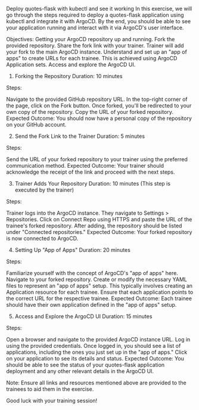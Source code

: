 Deploy quotes-flask with kubectl and see it working
In this exercise, we will go through the steps required to deploy a quotes-flask application using kubectl and integrate it with ArgoCD. By the end, you should be able to see your application running and interact with it via ArgoCD's user interface.

Objectives:
Getting your ArgoCD repository up and running.
Fork the provided repository.
Share the fork link with your trainer.
Trainer will add your fork to the main ArgoCD instance.
Understand and set up an "app of apps" to create URLs for each trainee. This is achieved using ArgoCD Application sets.
Access and explore the ArgoCD UI.
1. Forking the Repository
Duration: 10 minutes

Steps:

Navigate to the provided GitHub repository URL.
In the top-right corner of the page, click on the Fork button.
Once forked, you'll be redirected to your own copy of the repository.
Copy the URL of your forked repository.
Expected Outcome:
You should now have a personal copy of the repository on your GitHub account.

2. Send the Fork Link to the Trainer
Duration: 5 minutes

Steps:

Send the URL of your forked repository to your trainer using the preferred communication method.
Expected Outcome:
Your trainer should acknowledge the receipt of the link and proceed with the next steps.

3. Trainer Adds Your Repository
Duration: 10 minutes (This step is executed by the trainer)

Steps:

Trainer logs into the ArgoCD instance.
They navigate to Settings > Repositories.
Click on Connect Repo using HTTPS and paste the URL of the trainee's forked repository.
After adding, the repository should be listed under "Connected repositories."
Expected Outcome:
Your forked repository is now connected to ArgoCD.

4. Setting Up "App of Apps"
Duration: 20 minutes

Steps:

Familiarize yourself with the concept of ArgoCD's "app of apps" here.
Navigate to your forked repository.
Create or modify the necessary YAML files to represent an "app of apps" setup. This typically involves creating an Application resource for each trainee.
Ensure that each application points to the correct URL for the respective trainee.
Expected Outcome:
Each trainee should have their own application defined in the "app of apps" setup.

5. Access and Explore the ArgoCD UI
Duration: 15 minutes

Steps:

Open a browser and navigate to the provided ArgoCD instance URL.
Log in using the provided credentials.
Once logged in, you should see a list of applications, including the ones you just set up in the "app of apps."
Click on your application to see its details and status.
Expected Outcome:
You should be able to see the status of your quotes-flask application deployment and any other relevant details in the ArgoCD UI.

Note: Ensure all links and resources mentioned above are provided to the trainees to aid them in the exercise.

Good luck with your training session!
